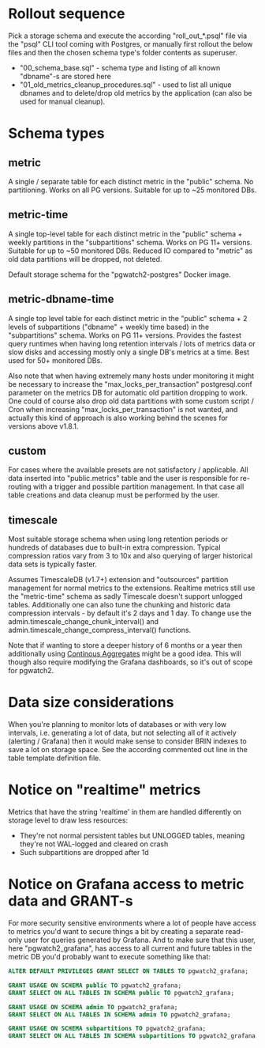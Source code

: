 # Rollout sequence

Pick a storage schema and execute the according "roll_out_*.psql" file via the "psql" CLI tool coming with Postgres,
or manually first rollout the below files and then the chosen schema type's folder contents as superuser.

* "00_schema_base.sql" - schema type and listing of all known "dbname"-s are stored here
* "01_old_metrics_cleanup_procedures.sql" - used to list all unique dbnames and to delete/drop old metrics by the application (can also be used for manual cleanup).

# Schema types

## metric

A single / separate table for each distinct metric in the "public" schema. No partitioning. Works on all PG versions. Suitable for up to ~25 monitored DBs.

## metric-time

A single top-level table for each distinct metric in the "public" schema + weekly partitions in the "subpartitions" schema.
Works on PG 11+ versions. Suitable for up to ~50 monitored DBs. Reduced IO compared to "metric" as old data partitions will be dropped, not deleted.

Default storage schema for the "pgwatch2-postgres" Docker image.

## metric-dbname-time

A single top level table for each distinct metric in the "public" schema + 2 levels of subpartitions ("dbname" + weekly time based) in the "subpartitions" schema.
Works on PG 11+ versions. Provides the fastest query runtimes when having long retention intervals / lots of metrics data or slow disks and accessing mostly only a single DB's metrics at a time.
Best used for 50+ monitored DBs.

Also note that when having extremely many hosts under monitoring it might be necessary to increase the "max_locks_per_transaction"
postgresql.conf parameter on the metrics DB for automatic old partition dropping to work. One could of course also drop old
data partitions with some custom script / Cron when increasing "max_locks_per_transaction" is not wanted, and actually this
kind of approach is also working behind the scenes for versions above v1.8.1.

## custom

For cases where the available presets are not satisfactory / applicable. All data inserted into "public.metrics" table and the user is responsible for re-routing with a trigger and possible partition management. In that case all table creations and data cleanup must be performed by the user.

## timescale

Most suitable storage schema when using long retention periods or hundreds of databases due to built-in extra compression.
Typical compression ratios vary from 3 to 10x and also querying of larger historical data sets is typically faster.

Assumes TimescaleDB (v1.7+) extension and "outsources" partition management for normal metrics to the extensions. Realtime
metrics still use the "metric-time" schema as sadly Timescale doesn't support unlogged tables. Additionally one can also
tune the chunking and historic data compression intervals - by default it's 2 days and 1 day. To change use the
admin.timescale_change_chunk_interval() and admin.timescale_change_compress_interval() functions.

Note that if wanting to store a deeper history of 6 months or a year then additionally using [Continous Aggregates](https://docs.timescale.com/latest/using-timescaledb/continuous-aggregates)
might be a good idea. This will though also require modifying the Grafana dashboards, so it's out of scope for pgwatch2.

# Data size considerations

When you're planning to monitor lots of databases or with very low intervals, i.e. generating a lot of data, but not selecting
all of it actively (alerting / Grafana) then it would make sense to consider BRIN indexes to save a lot on storage space. See
the according commented out line in the table template definition file.

# Notice on "realtime" metrics

Metrics that have the string 'realtime' in them are handled differently on storage level to draw less resources:

 * They're not normal persistent tables but UNLOGGED tables, meaning they're not WAL-logged and cleared on crash
 * Such subpartitions are dropped after 1d

# Notice on Grafana access to metric data and GRANT-s

For more security sensitive environments where a lot of people have access to metrics you'd want to secure things a bit by
creating a separate read-only user for queries generated by Grafana. And to make sure that this user, here "pgwatch2_grafana",
has access to all current and future tables in the metric DB you'd probably want to execute something like that:
```sql
ALTER DEFAULT PRIVILEGES GRANT SELECT ON TABLES TO pgwatch2_grafana;

GRANT USAGE ON SCHEMA public TO pgwatch2_grafana;
GRANT SELECT ON ALL TABLES IN SCHEMA public TO pgwatch2_grafana;

GRANT USAGE ON SCHEMA admin TO pgwatch2_grafana;
GRANT SELECT ON ALL TABLES IN SCHEMA admin TO pgwatch2_grafana;

GRANT USAGE ON SCHEMA subpartitions TO pgwatch2_grafana;
GRANT SELECT ON ALL TABLES IN SCHEMA subpartitions TO pgwatch2_grafana;
```